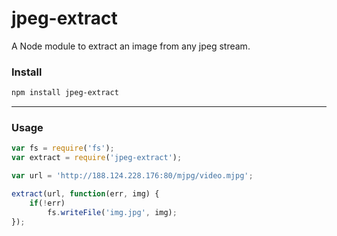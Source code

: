 jpeg-extract
==================

A Node module to extract an image from any jpeg stream.

### Install

```bash
npm install jpeg-extract
```

----------------------
### Usage

```javascript
var fs = require('fs');
var extract = require('jpeg-extract');

var url = 'http://188.124.228.176:80/mjpg/video.mjpg';

extract(url, function(err, img) {
	if(!err)
		fs.writeFile('img.jpg', img);
});
```